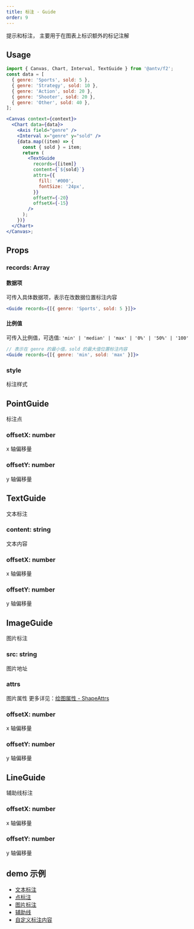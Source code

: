 ```yaml
---
title: 标注 - Guide
order: 9
---
```


提示和标注， 主要用于在图表上标识额外的标记注解

## Usage

```jsx
import { Canvas, Chart, Interval, TextGuide } from '@antv/f2';
const data = [
  { genre: 'Sports', sold: 5 },
  { genre: 'Strategy', sold: 10 },
  { genre: 'Action', sold: 20 },
  { genre: 'Shooter', sold: 20 },
  { genre: 'Other', sold: 40 },
];

<Canvas context={context}>
  <Chart data={data}>
    <Axis field="genre" />
    <Interval x="genre" y="sold" />
    {data.map((item) => {
      const { sold } = item;
      return (
        <TextGuide
          records={[item]}
          content={`${sold}`}
          attrs={{
            fill: '#000',
            fontSize: '24px',
          }}
          offsetY={-20}
          offsetX={-15}
        />
      );
    })}
  </Chart>
</Canvas>;
```

## Props

### records: Array

#### 数据项

可传入具体数据项，表示在改数据位置标注内容

```jsx
<Guide records={[{ genre: 'Sports', sold: 5 }]}>
```

#### 比例值

可传入比例值，可选值: `'min' | 'median' | 'max' | '0%' | '50%' | '100'`

```jsx
// 表示在 genre 的最小值，sold 的最大值位置标注内容
<Guide records={[{ genre: 'min', sold: 'max' }]}>
```

### style

标注样式

## PointGuide

标注点

### offsetX: number

x 轴偏移量

### offsetY: number

y 轴偏移量

## TextGuide

文本标注

### content: string

文本内容

### offsetX: number

x 轴偏移量

### offsetY: number

y 轴偏移量

## ImageGuide

图片标注

### src: string

图片地址

### attrs

图片属性 更多详见：[绘图属性 - ShapeAttrs](/zh/docs/tutorial/shape-attrs)

### offsetX: number

x 轴偏移量

### offsetY: number

y 轴偏移量

## LineGuide

辅助线标注

### offsetX: number

x 轴偏移量

### offsetY: number

y 轴偏移量

## demo 示例

- [文本标注](/zh/examples/component/guide#text)
- [点标注](/zh/examples/component/guide#point)
- [图片标注](/zh/examples/component/guide#image)
- [辅助线](/zh/examples/component/guide#line)
- [自定义标注内容](/zh/examples/component/guide#custom)
